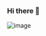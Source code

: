 ### Hi there 👋
![image](https://github.com/allanzigge/allanzigge/assets/118464722/ffc0df4b-676e-4e71-83b3-4915d4105c2f)

<!--
**allanzigge/allanzigge** is a ✨ _special_ ✨ repository because its `README.md` (this file) appears on your GitHub profile.

Here are some ideas to get you started:

- 🔭 I’m currently working on ...
- 🌱 I’m currently learning ...
- 👯 I’m looking to collaborate on ...
- 🤔 I’m looking for help with ...
- 💬 Ask me about ...
- 📫 How to reach me: ...
- 😄 Pronouns: ...
- ⚡ Fun fact: ...
-->
